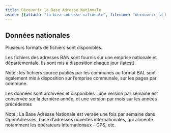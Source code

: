 ```yaml
---
title: Découvrir la Base Adresse Nationale
aside: [{attach: "la-base-adresse-nationale", filename: "decouvrir_la_BAN--la_base_adresse_nationale"}]
---
```


## Données nationales


Plusieurs formats de fichiers sont disponibles.

Les fichiers des adresses BAN sont fournis sur une emprise nationale et départementale.
Ils sont mis à disposition chaque jour ([latest](/data/ban/adresses/latest)).

Note : les fichiers source publiés par les communes au format BAL sont également mis à disposition sur l’emprise communale, sur les pages par commune.


Les données sont archivées et disponibles : une version par semaine est conservée sur la dernière année, et une version par mois sur les années précédentes

Note : La Base Adresse Nationale est versée une fois par semaine dans OpenAdresses, base d’adresses ouvertes internationales, qui alimente notamment les opérateurs internationaux - GPS, etc.
